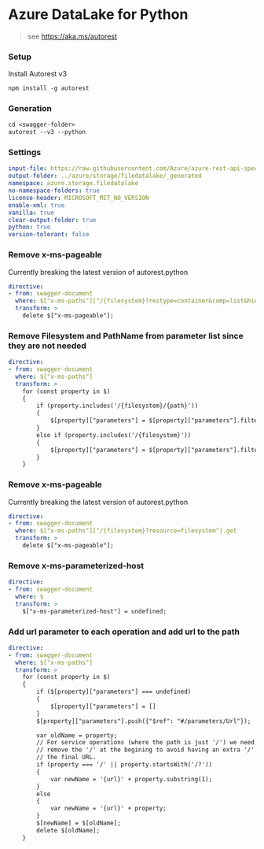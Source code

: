 # Azure DataLake for Python

> see https://aka.ms/autorest

### Setup
Install Autorest v3
```ps
npm install -g autorest
```

### Generation
```ps
cd <swagger-folder>
autorest --v3 --python
```

### Settings
``` yaml
input-file: https://raw.githubusercontent.com/Azure/azure-rest-api-specs/main/specification/storage/data-plane/Azure.Storage.Files.DataLake/preview/2021-06-08/DataLakeStorage.json
output-folder: ../azure/storage/filedatalake/_generated
namespace: azure.storage.filedatalake
no-namespace-folders: true
license-header: MICROSOFT_MIT_NO_VERSION
enable-xml: true
vanilla: true
clear-output-folder: true
python: true
version-tolerant: false
```

### Remove x-ms-pageable
Currently breaking the latest version of autorest.python
``` yaml
directive:
- from: swagger-document
  where: $["x-ms-paths"]["/{filesystem}?restype=container&comp=list&hierarchy"].get
  transform: >
    delete $["x-ms-pageable"];
```

### Remove Filesystem and PathName from parameter list since they are not needed
``` yaml
directive:
- from: swagger-document
  where: $["x-ms-paths"]
  transform: >
    for (const property in $)
    {
        if (property.includes('/{filesystem}/{path}'))
        {
            $[property]["parameters"] = $[property]["parameters"].filter(function(param) { return (typeof param['$ref'] === "undefined") || (false == param['$ref'].endsWith("#/parameters/FileSystem") && false == param['$ref'].endsWith("#/parameters/Path"))});
        }
        else if (property.includes('/{filesystem}'))
        {
            $[property]["parameters"] = $[property]["parameters"].filter(function(param) { return (typeof param['$ref'] === "undefined") || (false == param['$ref'].endsWith("#/parameters/FileSystem"))});
        }
    }
```

### Remove x-ms-pageable
Currently breaking the latest version of autorest.python
``` yaml
directive:
- from: swagger-document
  where: $["x-ms-paths"]["/{filesystem}?resource=filesystem"].get
  transform: >
    delete $["x-ms-pageable"];
```

### Remove x-ms-parameterized-host
``` yaml
directive:
- from: swagger-document
  where: $
  transform: >
    $["x-ms-parameterized-host"] = undefined;
```

### Add url parameter to each operation and add url to the path
``` yaml
directive:
- from: swagger-document
  where: $["x-ms-paths"]
  transform: >
    for (const property in $)
    {
        if ($[property]["parameters"] === undefined)
        {
            $[property]["parameters"] = []
        }
        $[property]["parameters"].push({"$ref": "#/parameters/Url"});

        var oldName = property;
        // For service operations (where the path is just '/') we need to
        // remove the '/' at the begining to avoid having an extra '/' in
        // the final URL.
        if (property === '/' || property.startsWith('/?'))
        {
            var newName = '{url}' + property.substring(1);
        }
        else
        {
            var newName = '{url}' + property;
        }
        $[newName] = $[oldName];
        delete $[oldName];
    }
```

